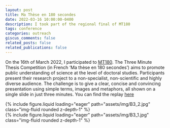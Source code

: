 ```yaml
---
layout: post
title: Ma Thèse en 180 secondes
date: 2022-03-16 10:00:00-0400
description: I took part of the regional final of MT180
tags: conference
categories: outreach
giscus_comments: false
related_posts: false
related_publications: false
---
```


On the 16th of March 2022, I participated to [MT180](https://mt180.fr/). The Three Minute Thesis Competition (in French ‘Ma thèse en 180 secondes’) aims to promote public understanding of science at the level of doctoral studies. Participants present their research project to a non-specialist, non-scientific and highly diverse audience. The challenge is to give a clear, concise and convincing presentation using simple terms, images and metaphors, all shown on a single slide in just three minutes.
You can find the replay [here](https://www.youtube.com/live/-ahMiMmrvqI?si=sT0TgqMae8bTlHB5&t=5180)

<div class="row">
    <div class="col-sm mt-3 mt-md-0">
        {% include figure.liquid loading="eager" path="assets/img/B3_2.jpg" class="img-fluid rounded z-depth-1" %}
    </div>
</div>

<div class="row">
    <div class="col-sm mt-3 mt-md-0">
        {% include figure.liquid loading="eager" path="assets/img/B3_1.jpg" class="img-fluid rounded z-depth-1" %}
    </div>
</div>
